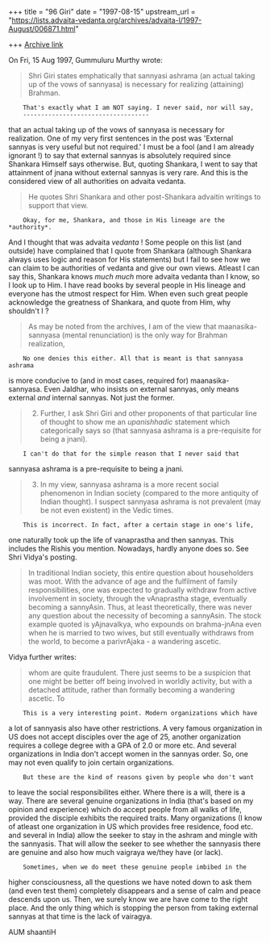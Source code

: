 +++
title = "96 Giri"
date = "1997-08-15"
upstream_url = "https://lists.advaita-vedanta.org/archives/advaita-l/1997-August/006871.html"

+++
[Archive link](https://lists.advaita-vedanta.org/archives/advaita-l/1997-August/006871.html)

On Fri, 15 Aug 1997, Gummuluru Murthy wrote:

> Shri Giri states emphatically that sannyasi ashrama (an actual taking
> up of the vows of sannyasa) is necessary for realizing (attaining)
> Brahman.

        That's exactly what I am NOT saying. I never said, nor will say,
        -----------------------------------
that an actual taking up of the vows of sannyasa is necessary for
realization. One of my very first sentences in the post was
        'External sannyas is very useful but not required.'
I must be a fool (and I am already ignorant !) to say that external
sannyas is absolutely required since Shankara Himself says otherwise.
But, quoting Shankara, I went to say that attainment of jnana
without external sannyas is very rare. And this is the considered view of
all authorities on advaita vedanta.

> He quotes Shri Shankara and other post-Shankara advaitin
> writings to support that view.

        Okay, for me, Shankara, and those in His lineage are the *authority*.
And I thought that was advaita *vedanta* !
        Some people on this list (and outside) have complained that I
quote from Shankara (although Shankara always uses logic and reason for
His statements) but I fail to see how we can claim to be authorities of
vedanta and give our own views. Atleast I can say this, Shankara knows
_much much_ more advaita vedanta than I know, so I look up to Him. I have
read books by several people in His lineage and everyone has the utmost
respect for Him. When even such great people acknowledge the greatness of
Shankara, and quote from Him, why shouldn't I ?

> As may be noted from the archives, I am of the view that maanasika-
> sannyasa (mental renunciation) is the only way for Brahman realization,

        No one denies this either. All that is meant is that sannyasa ashrama
is more conducive to (and in most cases, required for) maanasika-sannyasa.
        Even Jaldhar, who insists on external sannyas, only means
external *and* internal sannyas. Not just the former.

> 2. Further, I ask Shri Giri and other proponents of that particular
> line of thought to show me an *upanishhadic* statement which
> categorically says so (that sannyasa ashrama is a pre-requisite
> for being a jnani).

        I can't do that for the simple reason that I never said that
sannyasa ashrama is a pre-requisite to being a jnani.

> 3. In my view, sannyasa ashrama is a more recent social phenomenon
> in Indian society (compared to the more antiquity of Indian thought).
> I suspect sannyasa ashrama is not prevalent (may be not even existent)
> in the Vedic times.

        This is incorrect. In fact, after a certain stage in one's life,
one naturally took up the life of vanaprastha and then sannyas. This
includes the Rishis you mention. Nowadays, hardly anyone does so.
See Shri Vidya's posting.

>In traditional Indian society, this entire question about householders was
>moot. With the advance of age and the fulfilment of family
>responsibilities, one was expected to gradually withdraw from active
>involvement in society, through the vAnaprastha stage, eventually becoming
>a sannyAsin. Thus, at least theoretically, there was never any question
>about the necessity of becoming a sannyAsin. The stock example quoted is
>yAjnavalkya, who expounds on brahma-jnAna even when he is married to two
>wives, but still eventually withdraws from the world, to become a
>parivrAjaka - a wandering ascetic.


Vidya further writes:

> whom are quite fraudulent. There just seems to be a suspicion that one
> might be better off being involved in worldly activity, but with a
> detached attitude, rather than formally becoming a wandering ascetic. To

        This is a very interesting point. Modern organizations which have
a lot of sannyasis also have other restrictions. A very famous
organization in US does not accept disciples over the age of 25, another
organization requires a college degree with a GPA of 2.0 or more etc. And
several organizations in India don't accept women in the sannyas order.
So, one may not even qualify to join certain organizations.

        But these are the kind of reasons given by people who don't want
to leave the social responsibilites either. Where there is a will, there
is a way. There are several genuine organizations in India (that's based
on my opinion and experience) which do accept people from all walks of
life, provided the disciple exhibits the required traits. Many
organizations (I know of atleast one organization in US which provides
free residence, food etc. and several in India) allow the seeker to stay
in the ashram and mingle with the sannyasis. That will allow the seeker to
see whether the sannyasis there are genuine and also how much vaigraya
we/they have (or lack).

        Sometimes, when we do meet these genuine people imbibed in the
higher consciousness, all the questions we have noted down to ask them
(and even test them) completely disappears and a sense of calm and peace
descends upon us. Then, we surely know we are have come to the right
place. And the only thing which is stopping the person from taking
external sannyas at that time is the lack of vairagya.

AUM shaantiH

